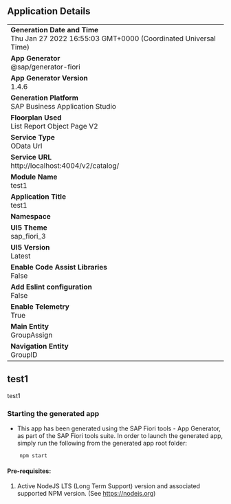 ## Application Details
|               |
| ------------- |
|**Generation Date and Time**<br>Thu Jan 27 2022 16:55:03 GMT+0000 (Coordinated Universal Time)|
|**App Generator**<br>@sap/generator-fiori|
|**App Generator Version**<br>1.4.6|
|**Generation Platform**<br>SAP Business Application Studio|
|**Floorplan Used**<br>List Report Object Page V2|
|**Service Type**<br>OData Url|
|**Service URL**<br>http://localhost:4004/v2/catalog/
|**Module Name**<br>test1|
|**Application Title**<br>test1|
|**Namespace**<br>|
|**UI5 Theme**<br>sap_fiori_3|
|**UI5 Version**<br>Latest|
|**Enable Code Assist Libraries**<br>False|
|**Add Eslint configuration**<br>False|
|**Enable Telemetry**<br>True|
|**Main Entity**<br>GroupAssign|
|**Navigation Entity**<br>GroupID|

## test1

test1

### Starting the generated app

-   This app has been generated using the SAP Fiori tools - App Generator, as part of the SAP Fiori tools suite.  In order to launch the generated app, simply run the following from the generated app root folder:

```
    npm start
```

#### Pre-requisites:

1. Active NodeJS LTS (Long Term Support) version and associated supported NPM version.  (See https://nodejs.org)



